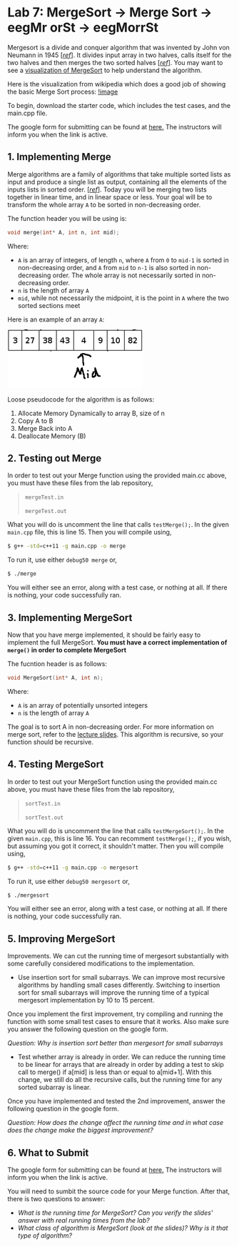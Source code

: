 # Lab 7: MergeSort -> Merge Sort -> eegMr orSt -> eegMorrSt

Mergesort is a divide and conquer algorithm that was invented by John von Neumann in 1945 [[*ref*](https://en.wikipedia.org/wiki/Merge_sort)]. It divides input array in two halves, calls itself for the two halves and then merges the two sorted halves [[*ref*](http://www.geeksforgeeks.org/merge-sort/)]. You may want to see a [visualization of MergeSort](https://www.cs.usfca.edu/~galles/visualization/ComparisonSort.html) to help understand the algorithm.

Here is the visualization from wikipedia which does a good job of showing the basic Merge Sort process:
[!image](https://upload.wikimedia.org/wikipedia/commons/c/cc/Merge-sort-example-300px.gif)

To begin, download the starter code, which includes the test cases, and the main.cpp file.

The google form for submitting can be found at [here.](https://goo.gl/forms/698FDcXRPttM5q6b2) The instructors will inform you when the link is active.

## 1. Implementing Merge

Merge algorithms are a family of algorithms that take multiple sorted lists as input and produce a single list as output, containing all the elements of the inputs lists in sorted order. [[*ref*](https://en.wikipedia.org/wiki/Merge_algorithm)]. Today you will be merging two lists together in linear time, and in linear space or less. Your goal will be to transform the whole array `A` to be sorted in non-decreasing order.

The function header you will be using is:

```c++
void merge(int* A, int n, int mid);
```

Where:

* `A` is an array of integers, of length `n`, where `A` from `0` to `mid-1` is sorted in non-decreasing order, and `A` from `mid` to `n-1` is also sorted in non-decreasing order. The whole array is not necessarily sorted in non-decreasing order.
* `n` is the length of array `A`
* `mid`, while not necessarily the midpoint, it is the point in `A` where the two sorted sections meet

Here is an example of an array `A`:

![Example Pic](/lab-07/array.png?raw=true "Example Array") 

Loose pseudocode for the algorithm is as follows:

1. Allocate Memory Dynamically to array B, size of n
2. Copy A to B
3. Merge Back into A
4. Deallocate Memory (B)


## 2. Testing out Merge

In order to test out your Merge function using the provided main.cc above, you must have these files from the lab repository,

> `mergeTest.in`
> 
> `mergeTest.out`

What you will do is uncomment the line that calls `testMerge();`. In the given `main.cpp` file, this is line 15. Then you will compile using,

```bash
$ g++ -std=c++11 -g main.cpp -o merge
```

To run it, use either `debug50 merge` or,

```bash
$ ./merge
```

You will either see an error, along with a test case, or nothing at all. If there is nothing, your code successfully ran.


## 3. Implementing MergeSort

Now that you have merge implemented, it should be fairly easy to implement the full MergeSort. **You must have a correct implementation of `merge()` in order to complete MergeSort**

The fucntion header is as follows:

```c++
void MergeSort(int* A, int n);
```

Where:

* `A` is an array of potentially unsorted integers
* `n` is the length of array `A`

The goal is to sort A in non-decreasing order. For more information on merge sort, refer to the [lecture slides](http://homepage.cs.uri.edu/~malvarez/teaching/212-f17/files/lecture-10-mergesort.key.pdf). This algorithm is recursive, so your function should be recursive.

## 4. Testing MergeSort

In order to test out your MergeSort function using the provided main.cc above, you must have these files from the lab repository,

> `sortTest.in`
> 
> `sortTest.out`

What you will do is uncomment the line that calls `testMergeSort();`. In the given `main.cpp`, this is line 16. You can recomment `testMerge();`, if you wish, but assuming you got it correct, it shouldn't matter. Then you will compile using,

```bash
$ g++ -std=c++11 -g main.cpp -o mergesort
```

To run it, use either `debug50 mergesort` or,

```bash
$ ./mergesort
```

You will either see an error, along with a test case, or nothing at all. If there is nothing, your code successfully ran.

## 5. Improving MergeSort

Improvements. We can cut the running time of mergesort substantially with some carefully considered modifications to the implementation.

* Use insertion sort for small subarrays. We can improve most recursive algorithms by handling small cases differently. Switching to insertion sort for small subarrays will improve the running time of a typical mergesort implementation by 10 to 15 percent.

Once you implement the first improvement, try compiling and running the function with some small test cases to ensure that it works. Also make sure you answer the following question on the google form.

*Question: Why is insertion sort better than mergesort for small subarrays*

* Test whether array is already in order. We can reduce the running time to be linear for arrays that are already in order by adding a test to skip call to merge() if a[mid] is less than or equal to a[mid+1]. With this change, we still do all the recursive calls, but the running time for any sorted subarray is linear.

Once you have implemented and tested the 2nd improvement, answer the following question in the google form.

*Question: How does the change affect the running time and in what case does the change make the biggest improvement?*


## 6. What to Submit

The google form for submitting can be found at [here.](https://goo.gl/forms/698FDcXRPttM5q6b2) The instructors will inform you when the link is active.

You will need to sumbit the source code for your Merge function. After that, there is two questions to answer:

* *What is the running time for MergeSort? Can you verify the slides' answer with real running times from the lab?*
* *What class of algorithm is MergeSort (look at the slides)? Why is it that type of algorithm?*
